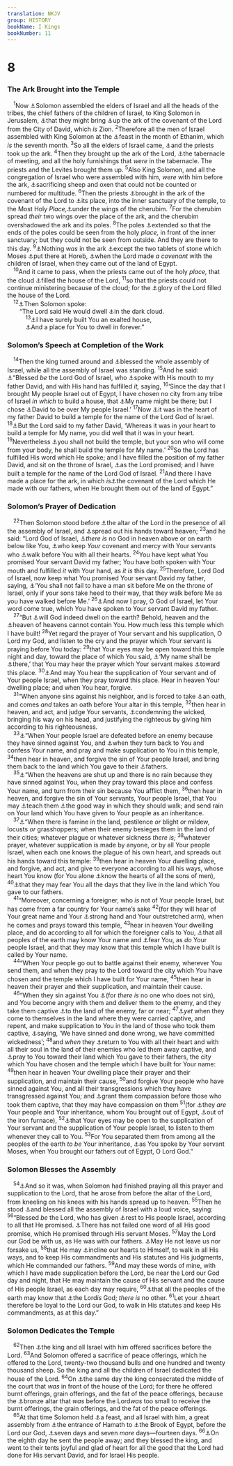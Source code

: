 ```yaml
---
translation: NKJV
group: HISTORY
bookName: I Kings 
bookNumber: 11
---
```


<div class="title"><h1>8</h1><h3>The Ark Brought into the Temple</h3></div>
<span class="verse 1vua_8_1"> <sup>1</sup>Now <a data-toggle="tooltip" data-placement="bottom" title="Num. 1:4; 7:2; 2 Chr. 5:2–14">⚓</a>Solomon assembled the elders of Israel and all the heads of the tribes, the chief fathers of the children of Israel, to King Solomon in Jerusalem, <a data-toggle="tooltip" data-placement="bottom" title="2 Sam. 6:12–17; 1 Chr. 15:25–29">⚓</a>that they might bring <a data-toggle="tooltip" data-placement="bottom" title="2 Sam. 5:7; 6:12, 16">⚓</a>up the ark of the covenant of the Lord from the City of David, which <i>is</i> Zion. </span>
<span class="verse 1vua_8_2"><sup>2</sup>Therefore all the men of Israel assembled with King Solomon at the <a data-toggle="tooltip" data-placement="bottom" title="Lev. 23:34; 1 Kin. 8:65; 2 Chr. 7:8–10">⚓</a>feast in the month of Ethanim, which <i>is</i> the seventh month. </span>
<span class="verse 1vua_8_3"><sup>3</sup>So all the elders of Israel came, <a data-toggle="tooltip" data-placement="bottom" title="Num. 4:15; 7:9; Deut. 31:9; Josh. 3:3, 6">⚓</a>and the priests took up the ark. </span>
<span class="verse 1vua_8_4"><sup>4</sup>Then they brought up the ark of the Lord, <a data-toggle="tooltip" data-placement="bottom" title="1 Kin. 3:4; 2 Chr. 1:3">⚓</a>the tabernacle of meeting, and all the holy furnishings that <i>were</i> in the tabernacle. The priests and the Levites brought them up. </span>
<span class="verse 1vua_8_5"><sup>5</sup>Also King Solomon, and all the congregation of Israel who were assembled with him, <i>were</i> with him before the ark, <a data-toggle="tooltip" data-placement="bottom" title="2 Sam. 6:13; 2 Chr. 1:6">⚓</a>sacrificing sheep and oxen that could not be counted or numbered for multitude. </span>
<span class="verse 1vua_8_6"><sup>6</sup>Then the priests <a data-toggle="tooltip" data-placement="bottom" title="2 Sam. 6:17">⚓</a>brought in the ark of the covenant of the Lord to <a data-toggle="tooltip" data-placement="bottom" title="Ex. 26:33, 34; 1 Kin. 6:19">⚓</a>its place, into the inner sanctuary of the temple, to the Most Holy <i>Place,</i><a data-toggle="tooltip" data-placement="bottom" title="1 Kin. 6:27">⚓</a>under the wings of the cherubim. </span>
<span class="verse 1vua_8_7"><sup>7</sup>For the cherubim spread <i>their</i> two wings over the place of the ark, and the cherubim overshadowed the ark and its poles. </span>
<span class="verse 1vua_8_8"><sup>8</sup>The poles <a data-toggle="tooltip" data-placement="bottom" title="Ex. 25:13–15; 37:4, 5">⚓</a>extended so that the ends of the poles could be seen from the holy <i>place,</i> in front of the inner sanctuary; but they could not be seen from outside. And they are there to this day. </span>
<span class="verse 1vua_8_9"><sup>9</sup><a data-toggle="tooltip" data-placement="bottom" title="Ex. 25:21; Deut. 10:2">⚓</a>Nothing <i>was</i> in the ark <a data-toggle="tooltip" data-placement="bottom" title="Ex. 25:16; Deut. 10:5; Heb. 9:4">⚓</a>except the two tablets of stone which Moses <a data-toggle="tooltip" data-placement="bottom" title="Ex. 24:7, 8; 40:20; Deut. 4:13">⚓</a>put there at Horeb, <a data-toggle="tooltip" data-placement="bottom" title="Ex. 34:27, 28">⚓</a>when the Lord made <i>a</i> <i>covenant</i> with the children of Israel, when they came out of the land of Egypt.<br/></span>
<span class="verse 1vua_8_10"> <sup>10</sup>And it came to pass, when the priests came out of the holy <i>place,</i> that the cloud <a data-toggle="tooltip" data-placement="bottom" title="Ex. 40:34, 35; 2 Chr. 7:1, 2">⚓</a>filled the house of the Lord, </span>
<span class="verse 1vua_8_11"><sup>11</sup>so that the priests could not continue ministering because of the cloud; for the <a data-toggle="tooltip" data-placement="bottom" title="2 Chr. 7:1, 2">⚓</a>glory of the Lord filled the house of the Lord.<br/></span>
<span class="verse 1vua_8_12"> <sup>12</sup><a data-toggle="tooltip" data-placement="bottom" title="2 Chr. 6:1">⚓</a>Then Solomon spoke:<br/>  “The Lord said He would dwell <a data-toggle="tooltip" data-placement="bottom" title="Lev. 16:2; Ps. 18:11; 97:2">⚓</a>in the dark cloud.<br/></span>
<span class="verse 1vua_8_13">   <sup>13</sup><a data-toggle="tooltip" data-placement="bottom" title="2 Sam. 7:13">⚓</a>I have surely built You an exalted house,<br/>   <a data-toggle="tooltip" data-placement="bottom" title="(Ex. 15:17); Ps. 132:14">⚓</a>And a place for You to dwell in forever.”<br/></span>
<div class="title"><h3>Solomon’s Speech at Completion of the Work</h3></div>
<span class="verse 1vua_8_14"> <sup>14</sup>Then the king turned around and <a data-toggle="tooltip" data-placement="bottom" title="2 Sam. 6:18; 1 Kin. 8:55">⚓</a>blessed the whole assembly of Israel, while all the assembly of Israel was standing. </span>
<span class="verse 1vua_8_15"><sup>15</sup>And he said: <a data-toggle="tooltip" data-placement="bottom" title="1 Chr. 29:10, 20; Neh. 9:5; Luke 1:68">⚓</a>“Blessed <i>be</i> the Lord God of Israel, who <a data-toggle="tooltip" data-placement="bottom" title="2 Sam. 7:2, 12, 13, 25; 1 Chr. 22:10">⚓</a>spoke with His mouth to my father David, and with His hand has fulfilled <i>it,</i> saying, </span>
<span class="verse 1vua_8_16"><sup>16</sup>‘Since the day that I brought My people Israel out of Egypt, I have chosen no city from any tribe of Israel <i>in</i> <i>which</i> to build a house, that <a data-toggle="tooltip" data-placement="bottom" title="Deut. 12:5; 1 Kin. 8:29">⚓</a>My name might be there; but I chose <a data-toggle="tooltip" data-placement="bottom" title="1 Sam. 16:1; 2 Sam. 7:8; 1 Chr. 28:4">⚓</a>David to be over My people Israel.’ </span>
<span class="verse 1vua_8_17"><sup>17</sup>Now <a data-toggle="tooltip" data-placement="bottom" title="2 Sam. 7:2, 3; 1 Chr. 17:1, 2">⚓</a>it was in the heart of my father David to build a temple for the name of the Lord God of Israel. </span>
<span class="verse 1vua_8_18"><sup>18</sup><a data-toggle="tooltip" data-placement="bottom" title="2 Chr. 6:8, 9">⚓</a>But the Lord said to my father David, ‘Whereas it was in your heart to build a temple for My name, you did well that it was in your heart. </span>
<span class="verse 1vua_8_19"><sup>19</sup>Nevertheless <a data-toggle="tooltip" data-placement="bottom" title="2 Sam. 7:5, 12, 13; 1 Kin. 5:3, 5; 6:38; 1 Chr. 17:11, 12; 22:8–10; 2 Chr. 6:2">⚓</a>you shall not build the temple, but your son who will come from your body, he shall build the temple for My name.’ </span>
<span class="verse 1vua_8_20"><sup>20</sup>So the Lord has fulfilled His word which He spoke; and I have filled the position of my father David, and sit on the throne of Israel, <a data-toggle="tooltip" data-placement="bottom" title="1 Chr. 28:5, 6">⚓</a>as the Lord promised; and I have built a temple for the name of the Lord God of Israel. </span>
<span class="verse 1vua_8_21"><sup>21</sup>And there I have made a place for the ark, in which <i>is</i><a data-toggle="tooltip" data-placement="bottom" title="Deut. 31:26; 1 Kin. 8:9">⚓</a>the covenant of the Lord which He made with our fathers, when He brought them out of the land of Egypt.”<br/></span>
<div class="title"><h3>Solomon’s Prayer of Dedication</h3></div>
<span class="verse 1vua_8_22"> <sup>22</sup>Then Solomon stood before <a data-toggle="tooltip" data-placement="bottom" title="1 Kin. 8:54; 2 Chr. 6:12">⚓</a>the altar of the Lord in the presence of all the assembly of Israel, and <a data-toggle="tooltip" data-placement="bottom" title="Ex. 9:33; Ezra 9:5">⚓</a>spread out his hands toward heaven; </span>
<span class="verse 1vua_8_23"><sup>23</sup>and he said: “Lord God of Israel, <a data-toggle="tooltip" data-placement="bottom" title="Ex. 15:11; 2 Sam. 7:22">⚓</a><i>there</i> <i>is</i> no God in heaven above or on earth below like You, <a data-toggle="tooltip" data-placement="bottom" title="(Deut. 7:9; Neh. 1:5; Dan. 9:4)">⚓</a>who keep <i>Your</i> covenant and mercy with Your servants who <a data-toggle="tooltip" data-placement="bottom" title="(Gen. 17:1; 1 Kin. 3:6); 2 Kin. 20:3">⚓</a>walk before You with all their hearts. </span>
<span class="verse 1vua_8_24"><sup>24</sup>You have kept what You promised Your servant David my father; You have both spoken with Your mouth and fulfilled <i>it</i> with Your hand, as <i>it</i> <i>is</i> this day. </span>
<span class="verse 1vua_8_25"><sup>25</sup>Therefore, Lord God of Israel, now keep what You promised Your servant David my father, saying, <a data-toggle="tooltip" data-placement="bottom" title="2 Sam. 7:12, 16; 1 Kin. 2:4; 9:5">⚓</a>‘You shall not fail to have a man sit before Me on the throne of Israel, only if your sons take heed to their way, that they walk before Me as you have walked before Me.’ </span>
<span class="verse 1vua_8_26"><sup>26</sup><a data-toggle="tooltip" data-placement="bottom" title="2 Sam. 7:25">⚓</a>And now I pray, O God of Israel, let Your word come true, which You have spoken to Your servant David my father.<br/></span>
<span class="verse 1vua_8_27"> <sup>27</sup>“But <a data-toggle="tooltip" data-placement="bottom" title="(2 Chr. 2:6; Is. 66:1; Acts 7:49; 17:24)">⚓</a>will God indeed dwell on the earth? Behold, heaven and the <a data-toggle="tooltip" data-placement="bottom" title="2 Cor. 12:2">⚓</a>heaven of heavens cannot contain You. How much less this temple which I have built! </span>
<span class="verse 1vua_8_28"><sup>28</sup>Yet regard the prayer of Your servant and his supplication, O Lord my God, and listen to the cry and the prayer which Your servant is praying before You today: </span>
<span class="verse 1vua_8_29"><sup>29</sup>that Your eyes may be open toward this temple night and day, toward the place of which You said, <a data-toggle="tooltip" data-placement="bottom" title="Deut. 12:11">⚓</a>‘My name shall be <a data-toggle="tooltip" data-placement="bottom" title="1 Kin. 9:3; 2 Chr. 7:15">⚓</a>there,’ that You may hear the prayer which Your servant makes <a data-toggle="tooltip" data-placement="bottom" title="Dan. 6:10">⚓</a>toward this place. </span>
<span class="verse 1vua_8_30"><sup>30</sup><a data-toggle="tooltip" data-placement="bottom" title="Neh. 1:6">⚓</a>And may You hear the supplication of Your servant and of Your people Israel, when they pray toward this place. Hear in heaven Your dwelling place; and when You hear, forgive.<br/></span>
<span class="verse 1vua_8_31"> <sup>31</sup>“When anyone sins against his neighbor, and is forced to take <a data-toggle="tooltip" data-placement="bottom" title="Ex. 22:8–11">⚓</a>an oath, and comes <i>and</i> takes an oath before Your altar in this temple, </span>
<span class="verse 1vua_8_32"><sup>32</sup>then hear in heaven, and act, and judge Your servants, <a data-toggle="tooltip" data-placement="bottom" title="Deut. 25:1">⚓</a>condemning the wicked, bringing his way on his head, and justifying the righteous by giving him according to his righteousness.<br/></span>
<span class="verse 1vua_8_33"> <sup>33</sup><a data-toggle="tooltip" data-placement="bottom" title="Lev. 26:17; Deut. 28:25">⚓</a>“When Your people Israel are defeated before an enemy because they have sinned against You, and <a data-toggle="tooltip" data-placement="bottom" title="Lev. 26:39, 40">⚓</a>when they turn back to You and confess Your name, and pray and make supplication to You in this temple, </span>
<span class="verse 1vua_8_34"><sup>34</sup>then hear in heaven, and forgive the sin of Your people Israel, and bring them back to the land which You gave to their <a data-toggle="tooltip" data-placement="bottom" title="(Lev. 26:40–42; Deut. 30:1–3)">⚓</a>fathers.<br/></span>
<span class="verse 1vua_8_35"> <sup>35</sup><a data-toggle="tooltip" data-placement="bottom" title="Lev. 26:19; Deut. 28:23">⚓</a>“When the heavens are shut up and there is no rain because they have sinned against You, when they pray toward this place and confess Your name, and turn from their sin because You afflict them, </span>
<span class="verse 1vua_8_36"><sup>36</sup>then hear in heaven, and forgive the sin of Your servants, Your people Israel, that You may <a data-toggle="tooltip" data-placement="bottom" title="Ps. 25:4; 27:11; 94:12">⚓</a>teach them <a data-toggle="tooltip" data-placement="bottom" title="1 Sam. 12:23">⚓</a>the good way in which they should walk; and send rain on Your land which You have given to Your people as an inheritance.<br/></span>
<span class="verse 1vua_8_37"> <sup>37</sup><a data-toggle="tooltip" data-placement="bottom" title="Lev. 26:16, 25, 26; Deut. 28:21, 22, 27, 38, 42, 52">⚓</a>“When there is famine in the land, pestilence <i>or</i> blight <i>or</i> mildew, locusts <i>or</i> grasshoppers; when their enemy besieges them in the land of their cities; whatever plague or whatever sickness <i>there</i> <i>is;</i></span>
<span class="verse 1vua_8_38"><sup>38</sup>whatever prayer, whatever supplication is made by anyone, <i>or</i> by all Your people Israel, when each one knows the plague of his own heart, and spreads out his hands toward this temple: </span>
<span class="verse 1vua_8_39"><sup>39</sup>then hear in heaven Your dwelling place, and forgive, and act, and give to everyone according to all his ways, whose heart You know (for You alone <a data-toggle="tooltip" data-placement="bottom" title="(1 Sam. 16:7; 1 Chr. 28:9; Jer. 17:10); Acts 1:24">⚓</a>know the hearts of all the sons of men), </span>
<span class="verse 1vua_8_40"><sup>40</sup><a data-toggle="tooltip" data-placement="bottom" title="(Ps. 130:4)">⚓</a>that they may fear You all the days that they live in the land which You gave to our fathers.<br/></span>
<span class="verse 1vua_8_41"> <sup>41</sup>“Moreover, concerning a foreigner, who <i>is</i> not of Your people Israel, but has come from a far country for Your name’s sake </span>
<span class="verse 1vua_8_42"><sup>42</sup>(for they will hear of Your great name and Your <a data-toggle="tooltip" data-placement="bottom" title="Ex. 13:3; Deut. 3:24">⚓</a>strong hand and Your outstretched arm), when he comes and prays toward this temple, </span>
<span class="verse 1vua_8_43"><sup>43</sup>hear in heaven Your dwelling place, and do according to all for which the foreigner calls to You, <a data-toggle="tooltip" data-placement="bottom" title="(Ex. 9:16; 1 Sam. 17:46; 2 Kin. 19:19)">⚓</a>that all peoples of the earth may know Your name and <a data-toggle="tooltip" data-placement="bottom" title="Ps. 102:15">⚓</a>fear You, as <i>do</i> Your people Israel, and that they may know that this temple which I have built is called by Your name.<br/></span>
<span class="verse 1vua_8_44"> <sup>44</sup>“When Your people go out to battle against their enemy, wherever You send them, and when they pray to the Lord toward the city which You have chosen and the temple which I have built for Your name, </span>
<span class="verse 1vua_8_45"><sup>45</sup>then hear in heaven their prayer and their supplication, and maintain their cause.<br/></span>
<span class="verse 1vua_8_46"> <sup>46</sup>“When they sin against You <a data-toggle="tooltip" data-placement="bottom" title="2 Chr. 6:36; Ps. 130:3; Prov. 20:9; Eccl. 7:20; (Rom. 3:23; 1 John 1:8, 10)">⚓</a>(for <i>there</i> <i>is</i> no one who does not sin), and You become angry with them and deliver them to the enemy, and they take them captive <a data-toggle="tooltip" data-placement="bottom" title="Lev. 26:34, 44; Deut. 28:36, 64; 2 Kin. 17:6, 18; 25:21">⚓</a>to the land of the enemy, far or near; </span>
<span class="verse 1vua_8_47"><sup>47</sup><a data-toggle="tooltip" data-placement="bottom" title="(Lev. 26:40–42); Neh. 9:2">⚓</a><i>yet</i> when they come to themselves in the land where they were carried captive, and repent, and make supplication to You in the land of those who took them captive, <a data-toggle="tooltip" data-placement="bottom" title="Ezra 9:6, 7; Neh. 1:6; Ps. 106:6; Dan. 9:5">⚓</a>saying, ‘We have sinned and done wrong, we have committed wickedness’; </span>
<span class="verse 1vua_8_48"><sup>48</sup>and <i>when</i> they <a data-toggle="tooltip" data-placement="bottom" title="Jer. 29:12–14">⚓</a>return to You with all their heart and with all their soul in the land of their enemies who led them away captive, and <a data-toggle="tooltip" data-placement="bottom" title="Dan. 6:10; Jon. 2:4">⚓</a>pray to You toward their land which You gave to their fathers, the city which You have chosen and the temple which I have built for Your name: </span>
<span class="verse 1vua_8_49"><sup>49</sup>then hear in heaven Your dwelling place their prayer and their supplication, and maintain their cause, </span>
<span class="verse 1vua_8_50"><sup>50</sup>and forgive Your people who have sinned against You, and all their transgressions which they have transgressed against You; and <a data-toggle="tooltip" data-placement="bottom" title="(2 Chr. 30:9); Ezra 7:6; Ps. 106:46; Acts 7:10">⚓</a>grant them compassion before those who took them captive, that they may have compassion on them </span>
<span class="verse 1vua_8_51"><sup>51</sup>(for <a data-toggle="tooltip" data-placement="bottom" title="Ex. 32:11, 12; Deut. 9:26–29; Neh. 1:10; (Rom. 11:28, 29)">⚓</a>they <i>are</i> Your people and Your inheritance, whom You brought out of Egypt, <a data-toggle="tooltip" data-placement="bottom" title="Deut. 4:20; Jer. 11:4">⚓</a>out of the iron furnace), </span>
<span class="verse 1vua_8_52"><sup>52</sup><a data-toggle="tooltip" data-placement="bottom" title="1 Kin. 8:29">⚓</a>that Your eyes may be open to the supplication of Your servant and the supplication of Your people Israel, to listen to them whenever they call to You. </span>
<span class="verse 1vua_8_53"><sup>53</sup>For You separated them from among all the peoples of the earth <i>to</i> <i>be</i> Your inheritance, <a data-toggle="tooltip" data-placement="bottom" title="Ex. 19:5, 6">⚓</a>as You spoke by Your servant Moses, when You brought our fathers out of Egypt, O Lord God.”<br/></span>
<div class="title"><h3>Solomon Blesses the Assembly</h3></div>
<span class="verse 1vua_8_54"> <sup>54</sup><a data-toggle="tooltip" data-placement="bottom" title="2 Chr. 7:1">⚓</a>And so it was, when Solomon had finished praying all this prayer and supplication to the Lord, that he arose from before the altar of the Lord, from kneeling on his knees with his hands spread up to heaven. </span>
<span class="verse 1vua_8_55"><sup>55</sup>Then he stood <a data-toggle="tooltip" data-placement="bottom" title="Num. 6:23–26; 2 Sam. 6:18; 1 Kin. 8:14">⚓</a>and blessed all the assembly of Israel with a loud voice, saying: </span>
<span class="verse 1vua_8_56"><sup>56</sup>“Blessed <i>be</i> the Lord, who has given <a data-toggle="tooltip" data-placement="bottom" title="1 Chr. 22:18">⚓</a>rest to His people Israel, according to all that He promised. <a data-toggle="tooltip" data-placement="bottom" title="Deut. 12:10; Josh. 21:45; 23:14">⚓</a>There has not failed one word of all His good promise, which He promised through His servant Moses. </span>
<span class="verse 1vua_8_57"><sup>57</sup>May the Lord our God be with us, as He was with our fathers. <a data-toggle="tooltip" data-placement="bottom" title="Deut. 31:6; Josh. 1:5; 1 Sam. 12:22; (Rom. 8:31–37); Heb. 13:5">⚓</a>May He not leave us nor forsake us, </span>
<span class="verse 1vua_8_58"><sup>58</sup>that He may <a data-toggle="tooltip" data-placement="bottom" title="Ps. 119:36; Jer. 31:33">⚓</a>incline our hearts to Himself, to walk in all His ways, and to keep His commandments and His statutes and His judgments, which He commanded our fathers. </span>
<span class="verse 1vua_8_59"><sup>59</sup>And may these words of mine, with which I have made supplication before the Lord, be near the Lord our God day and night, that He may maintain the cause of His servant and the cause of His people Israel, as each day may require, </span>
<span class="verse 1vua_8_60"><sup>60</sup><a data-toggle="tooltip" data-placement="bottom" title="Josh. 4:24; 1 Sam. 17:46; 1 Kin. 8:43; 2 Kin. 19:19">⚓</a>that all the peoples of the earth may know that <a data-toggle="tooltip" data-placement="bottom" title="Deut. 4:35, 39; 1 Kin. 18:39; (Jer. 10:10–12)">⚓</a>the Lord<i>is</i> God; <i>there</i> <i>is</i> no other. </span>
<span class="verse 1vua_8_61"><sup>61</sup>Let your <a data-toggle="tooltip" data-placement="bottom" title="Deut. 18:13; 1 Kin. 11:4; 15:3, 14; 2 Kin. 20:3">⚓</a>heart therefore be loyal to the Lord our God, to walk in His statutes and keep His commandments, as at this day.”<br/></span>
<div class="title"><h3>Solomon Dedicates the Temple</h3></div>
<span class="verse 1vua_8_62"> <sup>62</sup>Then <a data-toggle="tooltip" data-placement="bottom" title="2 Chr. 7:4–10">⚓</a>the king and all Israel with him offered sacrifices before the Lord. </span>
<span class="verse 1vua_8_63"><sup>63</sup>And Solomon offered a sacrifice of peace offerings, which he offered to the Lord, twenty-two thousand bulls and one hundred and twenty thousand sheep. So the king and all the children of Israel dedicated the house of the Lord. </span>
<span class="verse 1vua_8_64"><sup>64</sup>On <a data-toggle="tooltip" data-placement="bottom" title="2 Chr. 7:7">⚓</a>the same day the king consecrated the middle of the court that <i>was</i> in front of the house of the Lord; for there he offered burnt offerings, grain offerings, and the fat of the peace offerings, because the <a data-toggle="tooltip" data-placement="bottom" title="2 Chr. 4:1">⚓</a>bronze altar that <i>was</i> before the Lord<i>was</i> too small to receive the burnt offerings, the grain offerings, and the fat of the peace offerings.<br/></span>
<span class="verse 1vua_8_65"> <sup>65</sup>At that time Solomon held <a data-toggle="tooltip" data-placement="bottom" title="Lev. 23:34; 1 Kin. 8:2">⚓</a>a feast, and all Israel with him, a great assembly from <a data-toggle="tooltip" data-placement="bottom" title="Num. 34:8; Josh. 13:5; Judg. 3:3; 2 Kin. 14:25">⚓</a>the entrance of Hamath to <a data-toggle="tooltip" data-placement="bottom" title="Gen. 15:18; Ex. 23:31; Num. 34:5">⚓</a>the Brook of Egypt, before the Lord our God, <a data-toggle="tooltip" data-placement="bottom" title="2 Chr. 7:8">⚓</a>seven days and seven <i>more</i> days—fourteen days. </span>
<span class="verse 1vua_8_66"><sup>66</sup><a data-toggle="tooltip" data-placement="bottom" title="2 Chr. 7:9">⚓</a>On the eighth day he sent the people away; and they blessed the king, and went to their tents joyful and glad of heart for all the good that the Lord had done for His servant David, and for Israel His people.<br/></span>

